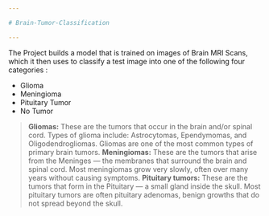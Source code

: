 ```yaml
---

# Brain-Tumor-Classification

---
```


The Project builds a model that is trained on images of Brain MRI Scans, which it then uses to classify a test image into one of the following four categories : 

* Glioma
* Meningioma
* Pituitary Tumor
* No Tumor

> **Gliomas:** These are the tumors that occur in the brain and/or spinal cord. Types of glioma include: Astrocytomas, Ependymomas, and Oligodendrogliomas. Gliomas are one of the most common types of primary brain tumors. 
> **Meningiomas:** These are the tumors that arise from the Meninges — the membranes that surround the brain and spinal cord. Most meningiomas grow very slowly, often over many years without causing symptoms. 
> **Pituitary tumors:** These are the tumors that form in the Pituitary — a small gland inside the skull. Most pituitary tumors are often pituitary adenomas, benign growths that do not spread beyond the skull.
